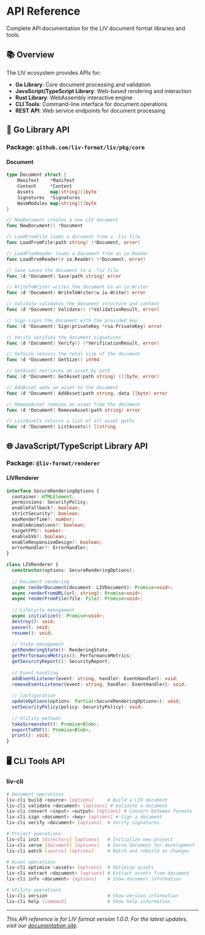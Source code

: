 # API Reference

Complete API documentation for the LIV document format libraries and tools.

## 📚 Overview

The LIV ecosystem provides APIs for:

- **Go Library**: Core document processing and validation
- **JavaScript/TypeScript Library**: Web-based rendering and interaction
- **Rust Library**: WebAssembly interactive engine
- **CLI Tools**: Command-line interface for document operations
- **REST API**: Web service endpoints for document processing

## 🔧 Go Library API

### Package: `github.com/liv-format/liv/pkg/core`

#### Document

```go
type Document struct {
    Manifest    *Manifest
    Content     *Content
    Assets      map[string][]byte
    Signatures  *Signatures
    WasmModules map[string][]byte
}

// NewDocument creates a new LIV document
func NewDocument() *Document

// LoadFromFile loads a document from a .liv file
func LoadFromFile(path string) (*Document, error)

// LoadFromReader loads a document from an io.Reader
func LoadFromReader(r io.Reader) (*Document, error)

// Save saves the document to a .liv file
func (d *Document) Save(path string) error

// WriteToWriter writes the document to an io.Writer
func (d *Document) WriteToWriter(w io.Writer) error

// Validate validates the document structure and content
func (d *Document) Validate() (*ValidationResult, error)

// Sign signs the document with the provided key
func (d *Document) Sign(privateKey *rsa.PrivateKey) error

// Verify verifies the document signatures
func (d *Document) Verify() (*VerificationResult, error)

// GetSize returns the total size of the document
func (d *Document) GetSize() int64

// GetAsset retrieves an asset by path
func (d *Document) GetAsset(path string) ([]byte, error)

// AddAsset adds an asset to the document
func (d *Document) AddAsset(path string, data []byte) error

// RemoveAsset removes an asset from the document
func (d *Document) RemoveAsset(path string) error

// ListAssets returns a list of all asset paths
func (d *Document) ListAssets() []string
```

## 🌐 JavaScript/TypeScript Library API

### Package: `@liv-format/renderer`

#### LIVRenderer

```typescript
interface SecureRenderingOptions {
  container: HTMLElement;
  permissions: SecurityPolicy;
  enableFallback?: boolean;
  strictSecurity?: boolean;
  maxRenderTime?: number;
  enableAnimations?: boolean;
  targetFPS?: number;
  enableSVG?: boolean;
  enableResponsiveDesign?: boolean;
  errorHandler?: ErrorHandler;
}

class LIVRenderer {
  constructor(options: SecureRenderingOptions);
  
  // Document rendering
  async renderDocument(document: LIVDocument): Promise<void>;
  async renderFromURL(url: string): Promise<void>;
  async renderFromFile(file: File): Promise<void>;
  
  // Lifecycle management
  async initialize(): Promise<void>;
  destroy(): void;
  pause(): void;
  resume(): void;
  
  // State management
  getRenderingState(): RenderingState;
  getPerformanceMetrics(): PerformanceMetrics;
  getSecurityReport(): SecurityReport;
  
  // Event handling
  addEventListener(event: string, handler: EventHandler): void;
  removeEventListener(event: string, handler: EventHandler): void;
  
  // Configuration
  updateOptions(options: Partial<SecureRenderingOptions>): void;
  setSecurityPolicy(policy: SecurityPolicy): void;
  
  // Utility methods
  takeScreenshot(): Promise<Blob>;
  exportToPDF(): Promise<Blob>;
  print(): void;
}
```

## 🖥️ CLI Tools API

### liv-cli

```bash
# Document operations
liv-cli build <source> [options]     # Build a LIV document
liv-cli validate <document> [options] # Validate a document
liv-cli convert <input> <output> [options] # Convert between formats
liv-cli sign <document> <key> [options] # Sign a document
liv-cli verify <document> [options]  # Verify signatures

# Project operations
liv-cli init [directory] [options]   # Initialize new project
liv-cli serve [document] [options]   # Serve document for development
liv-cli watch [source] [options]     # Watch and rebuild on changes

# Asset operations
liv-cli optimize <assets> [options]  # Optimize assets
liv-cli extract <document> [options] # Extract assets from document
liv-cli info <document> [options]    # Show document information

# Utility operations
liv-cli version                      # Show version information
liv-cli help [command]               # Show help information
```

---

*This API reference is for LIV format version 1.0.0. For the latest updates, visit our [documentation site](https://docs.liv-format.org).*